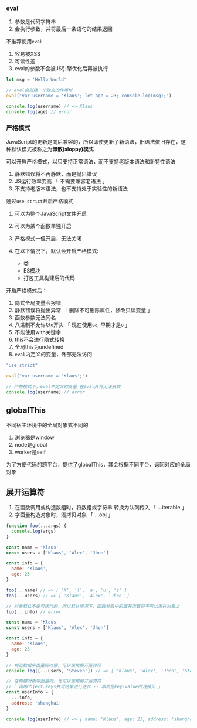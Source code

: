 ### eval

1. 参数是代码字符串
2. 会执行参数，并将最后一条语句的结果返回

不推荐使用`eval`

1. 容易被XSS
2. 可读性差
3. eval的参数不会被JS引擎优化后再被执行



```js
let msg = 'Hello World'

// eval会创建一个独立的作用域
eval("var username = 'Klaus'; let age = 23; console.log(msg);")

console.log(username) // => Klaus
console.log(age) // error
```



### 严格模式

JavaScript的更新是向后兼容的，所以即使更新了新语法，旧语法依旧存在，这种默认模式被称之为**懒散(sloppy)模式**

可以开启严格模式，以只支持正常语法，而不支持老版本语法和新特性语法

1. 静默错误将不再静默，而是抛出错误
2. JS运行效率变高 「 不需要兼容老语法 」
3. 不支持老版本语法，也不支持处于实验性的新语法



通过`use strict`开启严格模式

1. 可以为整个JavaScript文件开启
2. 可以为某个函数单独开启



1. 严格模式一但开启，无法关闭
2. 在以下情况下，默认会开启严格模式:
   + 类
   + ES模块
   + 打包工具构建后的代码



开启严格模式后：

1. 隐式全局变量会报错
2. 静默错误将抛出异常 「 删除不可删除属性，修改只读变量 」
3. 函数参数无法同名
4. 八进制不允许以`0`开头 「 现在使用`0o`, 早期才是`0` 」
5. 不能使用with关键字
6. this不会进行隐式转换
7. 全局this为undefined
8. `eval`内定义的变量，外部无法访问

```js
"use strict"

eval("var username = 'Klaus';")

// 严格模式下，eval中定义的变量 在eval外将无法获取
console.log(username) // error
```



## globalThis

不同宿主环境中的全局对象式不同的

1. 浏览器是window
2. node是global
3. worker是self

为了方便代码的跨平台，提供了globalThis，其会根据不同平台，返回对应的全局对象



## 展开运算符

1. 在函数调用或构造数组时，将数组或字符串 转换为队列传入 「 ...iterable 」
2. 字面量构造对象时，浅拷贝对象 「 ...obj 」

```js
function foo(...args) {
  console.log(args)
}

const name = 'Klaus'
const users = ['Klaus', 'Alex', 'Jhon']

const info = {
  name: 'Klaus',
  age: 23
}

foo(...name) // => [ 'K', 'l', 'a', 'u', 's' ]
foo(...users) // => [ 'Klaus', 'Alex', 'Jhon' ]

// 对象默认不是可迭代的，所以默认情况下，函数参数中的展开运算符不可以用在对象上
foo(...info) // error
```

```js
const name = 'Klaus'
const users = ['Klaus', 'Alex', 'Jhon']

const info = {
  name: 'Klaus',
  age: 23
}

// 构造数组字面量的时候，可以使用展开运算符
console.log([...users, 'Steven']) // => [ 'Klaus', 'Alex', 'Jhon', 'Steven' ]

// 在构建对象字面量时，也可以使用展开运算符 
//「 调用Object.keys并对结果进行迭代 -- 本质是key-value的浅拷贝 」
const userInfo = {
  ...info,
  address: 'shanghai'
}

console.log(userInfo) // => { name: 'Klaus', age: 23, address: 'shanghai' }
```

